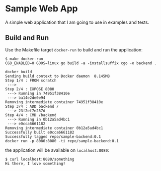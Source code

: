# Sample Web App

A simple web application that I am going to use in examples and tests.

## Build and Run

Use the Makefile target `docker-run` to build and run the application:
```
$ make docker-run
CGO_ENABLED=0 GOOS=linux go build -a -installsuffix cgo -o backend .

docker build
Sending build context to Docker daemon  8.145MB
Step 1/4 : FROM scratch
 --->
Step 2/4 : EXPOSE 8080
 ---> Running in 74951f38410e
 ---> ba14e2de0e94
Removing intermediate container 74951f38410e
Step 3/4 : ADD backend /
 ---> 23f2ef7e257d
Step 4/4 : CMD /backend
 ---> Running in 0b12a5ad4bc1
 ---> e0cca6661182
Removing intermediate container 0b12a5ad4bc1
Successfully built e0cca6661182
Successfully tagged repo/sample-backend:0.1
docker run -p 8080:8080 -ti repo/sample-backend:0.1

```
the application will be available on `localhost:8080`:
```
$ curl localhost:8080/something
Hi there, I love something!
```

